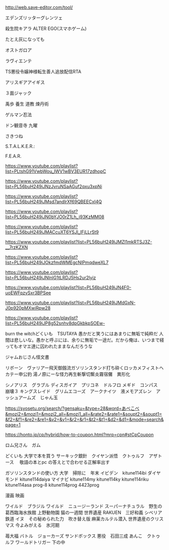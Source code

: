 http://web.save-editor.com/tool/

エデンズリッターグレンツェ

殺生院キアラ
ALTER EGO(スマホゲーム)


たとえ灰になっても

オストガロア

ラヴィエンテ

TS悪役令嬢神様転生善人追放配信RTA

 アリスギアアイギス
 
 ３面ジャック
 
禹歩
養生
道教
煉丹術

ゲルマン忍法

ドン観音寺
九曜

さきつね

S.T.A.L.K.E.R.:


F.E.A.R.




https://www.youtube.com/playlist?list=PLtshG91VwbWou_IWV1wBV3EUR17zdhopC


https://www.youtube.com/playlist?list=PL56buH249iJNzJvruNSaAGuf2qxu3xpNi



https://www.youtube.com/playlist?list=PL56buH249iJMsd7andlrXf69QBEECxI4Q

https://www.youtube.com/playlist?list=PL56buH249iJN0bYJO0rZ1Lh_j93KzMM08

https://www.youtube.com/playlist?list=PL56buH249iJMACcuXT6YSJl_lFjLLrSt9

https://www.youtube.com/playlist?list=PL56buH249iJMZl1mkRTSJ3Z-__7rzKZXN

https://www.youtube.com/playlist?list=PL56buH249iJOkzfmdWMEgcNIPmqdweXL7

https://www.youtube.com/playlist?list=PL56buH249iJNlnlG1tLRDJ5Hs2ur2lyiz

https://www.youtube.com/playlist?list=PL56buH249iJN4F0-uoEWFqzvSxr3BPSee

https://www.youtube.com/playlist?list=PL56buH249iJMdGxN-J0p920pMXwiRpw28

https://www.youtube.com/playlist?list=PL56buH249iJP8g52snhv8dpGkbkpSOEw-

burn the witchどくいも　TSUTAYA
愚かだと笑うにはあまりに無垢で純粋だ
人間は悲しいな。愚かと呼ぶには、余りに無垢で一途だ。だから俺は、いつまで経ってもオマエ達に囚われたままなんだろうな

ジャムおじさん怪文書 


リボーン　ヴァリアー飛天御劔流ガソリンスタンド打ち砕くロッカメフィストヘカテー申公豹
湯ノ原にーな怪力再生斬撃切繋炎霧宿儺　異形化



シノアリス　グラブル
ディスガイア　プリコネ　ドルフロ
メギド　コンパス　崩壊３
キングスレイド　グリムエコーズ　アークナイツ　液メモアズレン　アッシュアームズ　じゃん玉

https://syosetu.org/search/?gensaku=&type=28&word=あべこべ&mozi2=&mozi1=&mozi2_all=&mozi1_all=&rate2=&rate1=&soupt2=&soupt1=&f2=&f1=&re2=&re1=&v2=&v1=&r2=&r1=&t2=&t1=&d2=&d1=&mode=search&page=1

https://honto.jp/cp/hybrid/how-to-coupon.html?mrp=cpn#stCpCoupon

ロム兄さん　ガム　

どくいも  大学で本を買う
サーキック銀針　クイヤン派悟　クトゥルフ　アザトース　 敬語の本とpc の答えとで合わせる正解率出す

ガソリンスタンドの使い方 大学　掃除に　年末
イビデン　kitune114ibi ダイヤモンド kitune114daiya マイナビ kitune114my kitune114ky kitune114riku kitune114asa
prog-8 kitune114prog 4423prog

漫画 映画

ワイルド　ブラジル
ワイルド　ニュージーランド
スーパーナチュラル　野生の
葛西臨海水族館
上野動物園
猫の一週間
世界遺産
RAKUEN　三好和義
シベリア鉄道
イヌ　その秘められた力　吹き替え版
麻薬カルテル潜入
世界遺産のクリスマス
今よみがえる　氷河期


苺大福
バトル　ジョーカーズ
サンドボックス
悪役　石田三成
あんこ　クトゥルフ
ワールドトリガー
下の中
